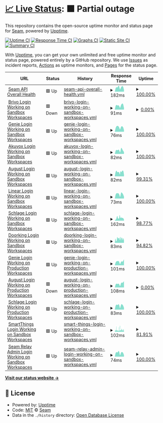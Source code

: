 # [📈 Live Status](https://seamapi.github.io/upptime): <!--live status--> **🟧 Partial outage**

This repository contains the open-source uptime monitor and status page for [Seam](https://seam.co), powered by [Upptime](https://github.com/upptime/upptime).

[![Uptime CI](https://github.com/seamapi/upptime/workflows/Uptime%20CI/badge.svg)](https://github.com/seamapi/upptime/actions?query=workflow%3A%22Uptime+CI%22)
[![Response Time CI](https://github.com/seamapi/upptime/workflows/Response%20Time%20CI/badge.svg)](https://github.com/seamapi/upptime/actions?query=workflow%3A%22Response+Time+CI%22)
[![Graphs CI](https://github.com/seamapi/upptime/workflows/Graphs%20CI/badge.svg)](https://github.com/seamapi/upptime/actions?query=workflow%3A%22Graphs+CI%22)
[![Static Site CI](https://github.com/seamapi/upptime/workflows/Static%20Site%20CI/badge.svg)](https://github.com/seamapi/upptime/actions?query=workflow%3A%22Static+Site+CI%22)
[![Summary CI](https://github.com/seamapi/upptime/workflows/Summary%20CI/badge.svg)](https://github.com/seamapi/upptime/actions?query=workflow%3A%22Summary+CI%22)

With [Upptime](https://upptime.js.org), you can get your own unlimited and free uptime monitor and status page, powered entirely by a GitHub repository. We use [Issues](https://github.com/seamapi/upptime/issues) as incident reports, [Actions](https://github.com/seamapi/upptime/actions) as uptime monitors, and [Pages](https://seamapi.github.io/upptime) for the status page.

<!--start: status pages-->
<!-- This summary is generated by Upptime (https://github.com/upptime/upptime) -->
<!-- Do not edit this manually, your changes will be overwritten -->
<!-- prettier-ignore -->
| URL | Status | History | Response Time | Uptime |
| --- | ------ | ------- | ------------- | ------ |
| <img alt="" src="https://icons.duckduckgo.com/ip3/connect.getseam.com.ico" height="13"> [Seam API Overall Health](https://connect.getseam.com/health) | 🟩 Up | [seam-api-overall-health.yml](https://github.com/seamapi/upptime/commits/HEAD/history/seam-api-overall-health.yml) | <details><summary><img alt="Response time graph" src="./graphs/seam-api-overall-health/response-time-week.png" height="20"> 182ms</summary><br><a href="https://status.seam.co/history/seam-api-overall-health"><img alt="Response time 276" src="https://img.shields.io/endpoint?url=https%3A%2F%2Fraw.githubusercontent.com%2Fseamapi%2Fupptime%2FHEAD%2Fapi%2Fseam-api-overall-health%2Fresponse-time.json"></a><br><a href="https://status.seam.co/history/seam-api-overall-health"><img alt="24-hour response time 75" src="https://img.shields.io/endpoint?url=https%3A%2F%2Fraw.githubusercontent.com%2Fseamapi%2Fupptime%2FHEAD%2Fapi%2Fseam-api-overall-health%2Fresponse-time-day.json"></a><br><a href="https://status.seam.co/history/seam-api-overall-health"><img alt="7-day response time 182" src="https://img.shields.io/endpoint?url=https%3A%2F%2Fraw.githubusercontent.com%2Fseamapi%2Fupptime%2FHEAD%2Fapi%2Fseam-api-overall-health%2Fresponse-time-week.json"></a><br><a href="https://status.seam.co/history/seam-api-overall-health"><img alt="30-day response time 292" src="https://img.shields.io/endpoint?url=https%3A%2F%2Fraw.githubusercontent.com%2Fseamapi%2Fupptime%2FHEAD%2Fapi%2Fseam-api-overall-health%2Fresponse-time-month.json"></a><br><a href="https://status.seam.co/history/seam-api-overall-health"><img alt="1-year response time 276" src="https://img.shields.io/endpoint?url=https%3A%2F%2Fraw.githubusercontent.com%2Fseamapi%2Fupptime%2FHEAD%2Fapi%2Fseam-api-overall-health%2Fresponse-time-year.json"></a></details> | <details><summary><a href="https://status.seam.co/history/seam-api-overall-health">100.00%</a></summary><a href="https://status.seam.co/history/seam-api-overall-health"><img alt="All-time uptime 100.00%" src="https://img.shields.io/endpoint?url=https%3A%2F%2Fraw.githubusercontent.com%2Fseamapi%2Fupptime%2FHEAD%2Fapi%2Fseam-api-overall-health%2Fuptime.json"></a><br><a href="https://status.seam.co/history/seam-api-overall-health"><img alt="24-hour uptime 100.00%" src="https://img.shields.io/endpoint?url=https%3A%2F%2Fraw.githubusercontent.com%2Fseamapi%2Fupptime%2FHEAD%2Fapi%2Fseam-api-overall-health%2Fuptime-day.json"></a><br><a href="https://status.seam.co/history/seam-api-overall-health"><img alt="7-day uptime 100.00%" src="https://img.shields.io/endpoint?url=https%3A%2F%2Fraw.githubusercontent.com%2Fseamapi%2Fupptime%2FHEAD%2Fapi%2Fseam-api-overall-health%2Fuptime-week.json"></a><br><a href="https://status.seam.co/history/seam-api-overall-health"><img alt="30-day uptime 99.99%" src="https://img.shields.io/endpoint?url=https%3A%2F%2Fraw.githubusercontent.com%2Fseamapi%2Fupptime%2FHEAD%2Fapi%2Fseam-api-overall-health%2Fuptime-month.json"></a><br><a href="https://status.seam.co/history/seam-api-overall-health"><img alt="1-year uptime 100.00%" src="https://img.shields.io/endpoint?url=https%3A%2F%2Fraw.githubusercontent.com%2Fseamapi%2Fupptime%2FHEAD%2Fapi%2Fseam-api-overall-health%2Fuptime-year.json"></a></details>
| <img alt="" src="https://icons.duckduckgo.com/ip3/connect.getseam.com.ico" height="13"> [Brivo Login Working on Sandbox Workspaces](https://connect.getseam.com/health/service/brivo.sandbox.login) | 🟥 Down | [brivo-login-working-on-sandbox-workspaces.yml](https://github.com/seamapi/upptime/commits/HEAD/history/brivo-login-working-on-sandbox-workspaces.yml) | <details><summary><img alt="Response time graph" src="./graphs/brivo-login-working-on-sandbox-workspaces/response-time-week.png" height="20"> 91ms</summary><br><a href="https://status.seam.co/history/brivo-login-working-on-sandbox-workspaces"><img alt="Response time 146" src="https://img.shields.io/endpoint?url=https%3A%2F%2Fraw.githubusercontent.com%2Fseamapi%2Fupptime%2FHEAD%2Fapi%2Fbrivo-login-working-on-sandbox-workspaces%2Fresponse-time.json"></a><br><a href="https://status.seam.co/history/brivo-login-working-on-sandbox-workspaces"><img alt="24-hour response time 48" src="https://img.shields.io/endpoint?url=https%3A%2F%2Fraw.githubusercontent.com%2Fseamapi%2Fupptime%2FHEAD%2Fapi%2Fbrivo-login-working-on-sandbox-workspaces%2Fresponse-time-day.json"></a><br><a href="https://status.seam.co/history/brivo-login-working-on-sandbox-workspaces"><img alt="7-day response time 91" src="https://img.shields.io/endpoint?url=https%3A%2F%2Fraw.githubusercontent.com%2Fseamapi%2Fupptime%2FHEAD%2Fapi%2Fbrivo-login-working-on-sandbox-workspaces%2Fresponse-time-week.json"></a><br><a href="https://status.seam.co/history/brivo-login-working-on-sandbox-workspaces"><img alt="30-day response time 132" src="https://img.shields.io/endpoint?url=https%3A%2F%2Fraw.githubusercontent.com%2Fseamapi%2Fupptime%2FHEAD%2Fapi%2Fbrivo-login-working-on-sandbox-workspaces%2Fresponse-time-month.json"></a><br><a href="https://status.seam.co/history/brivo-login-working-on-sandbox-workspaces"><img alt="1-year response time 146" src="https://img.shields.io/endpoint?url=https%3A%2F%2Fraw.githubusercontent.com%2Fseamapi%2Fupptime%2FHEAD%2Fapi%2Fbrivo-login-working-on-sandbox-workspaces%2Fresponse-time-year.json"></a></details> | <details><summary><a href="https://status.seam.co/history/brivo-login-working-on-sandbox-workspaces">0.00%</a></summary><a href="https://status.seam.co/history/brivo-login-working-on-sandbox-workspaces"><img alt="All-time uptime 57.83%" src="https://img.shields.io/endpoint?url=https%3A%2F%2Fraw.githubusercontent.com%2Fseamapi%2Fupptime%2FHEAD%2Fapi%2Fbrivo-login-working-on-sandbox-workspaces%2Fuptime.json"></a><br><a href="https://status.seam.co/history/brivo-login-working-on-sandbox-workspaces"><img alt="24-hour uptime 0.00%" src="https://img.shields.io/endpoint?url=https%3A%2F%2Fraw.githubusercontent.com%2Fseamapi%2Fupptime%2FHEAD%2Fapi%2Fbrivo-login-working-on-sandbox-workspaces%2Fuptime-day.json"></a><br><a href="https://status.seam.co/history/brivo-login-working-on-sandbox-workspaces"><img alt="7-day uptime 0.00%" src="https://img.shields.io/endpoint?url=https%3A%2F%2Fraw.githubusercontent.com%2Fseamapi%2Fupptime%2FHEAD%2Fapi%2Fbrivo-login-working-on-sandbox-workspaces%2Fuptime-week.json"></a><br><a href="https://status.seam.co/history/brivo-login-working-on-sandbox-workspaces"><img alt="30-day uptime 4.67%" src="https://img.shields.io/endpoint?url=https%3A%2F%2Fraw.githubusercontent.com%2Fseamapi%2Fupptime%2FHEAD%2Fapi%2Fbrivo-login-working-on-sandbox-workspaces%2Fuptime-month.json"></a><br><a href="https://status.seam.co/history/brivo-login-working-on-sandbox-workspaces"><img alt="1-year uptime 57.83%" src="https://img.shields.io/endpoint?url=https%3A%2F%2Fraw.githubusercontent.com%2Fseamapi%2Fupptime%2FHEAD%2Fapi%2Fbrivo-login-working-on-sandbox-workspaces%2Fuptime-year.json"></a></details>
| <img alt="" src="https://icons.duckduckgo.com/ip3/connect.getseam.com.ico" height="13"> [Genie Login Working on Sandbox Workspaces](https://connect.getseam.com/health/service/genie.sandbox.login) | 🟩 Up | [genie-login-working-on-sandbox-workspaces.yml](https://github.com/seamapi/upptime/commits/HEAD/history/genie-login-working-on-sandbox-workspaces.yml) | <details><summary><img alt="Response time graph" src="./graphs/genie-login-working-on-sandbox-workspaces/response-time-week.png" height="20"> 76ms</summary><br><a href="https://status.seam.co/history/genie-login-working-on-sandbox-workspaces"><img alt="Response time 163" src="https://img.shields.io/endpoint?url=https%3A%2F%2Fraw.githubusercontent.com%2Fseamapi%2Fupptime%2FHEAD%2Fapi%2Fgenie-login-working-on-sandbox-workspaces%2Fresponse-time.json"></a><br><a href="https://status.seam.co/history/genie-login-working-on-sandbox-workspaces"><img alt="24-hour response time 38" src="https://img.shields.io/endpoint?url=https%3A%2F%2Fraw.githubusercontent.com%2Fseamapi%2Fupptime%2FHEAD%2Fapi%2Fgenie-login-working-on-sandbox-workspaces%2Fresponse-time-day.json"></a><br><a href="https://status.seam.co/history/genie-login-working-on-sandbox-workspaces"><img alt="7-day response time 76" src="https://img.shields.io/endpoint?url=https%3A%2F%2Fraw.githubusercontent.com%2Fseamapi%2Fupptime%2FHEAD%2Fapi%2Fgenie-login-working-on-sandbox-workspaces%2Fresponse-time-week.json"></a><br><a href="https://status.seam.co/history/genie-login-working-on-sandbox-workspaces"><img alt="30-day response time 124" src="https://img.shields.io/endpoint?url=https%3A%2F%2Fraw.githubusercontent.com%2Fseamapi%2Fupptime%2FHEAD%2Fapi%2Fgenie-login-working-on-sandbox-workspaces%2Fresponse-time-month.json"></a><br><a href="https://status.seam.co/history/genie-login-working-on-sandbox-workspaces"><img alt="1-year response time 163" src="https://img.shields.io/endpoint?url=https%3A%2F%2Fraw.githubusercontent.com%2Fseamapi%2Fupptime%2FHEAD%2Fapi%2Fgenie-login-working-on-sandbox-workspaces%2Fresponse-time-year.json"></a></details> | <details><summary><a href="https://status.seam.co/history/genie-login-working-on-sandbox-workspaces">100.00%</a></summary><a href="https://status.seam.co/history/genie-login-working-on-sandbox-workspaces"><img alt="All-time uptime 99.69%" src="https://img.shields.io/endpoint?url=https%3A%2F%2Fraw.githubusercontent.com%2Fseamapi%2Fupptime%2FHEAD%2Fapi%2Fgenie-login-working-on-sandbox-workspaces%2Fuptime.json"></a><br><a href="https://status.seam.co/history/genie-login-working-on-sandbox-workspaces"><img alt="24-hour uptime 100.00%" src="https://img.shields.io/endpoint?url=https%3A%2F%2Fraw.githubusercontent.com%2Fseamapi%2Fupptime%2FHEAD%2Fapi%2Fgenie-login-working-on-sandbox-workspaces%2Fuptime-day.json"></a><br><a href="https://status.seam.co/history/genie-login-working-on-sandbox-workspaces"><img alt="7-day uptime 100.00%" src="https://img.shields.io/endpoint?url=https%3A%2F%2Fraw.githubusercontent.com%2Fseamapi%2Fupptime%2FHEAD%2Fapi%2Fgenie-login-working-on-sandbox-workspaces%2Fuptime-week.json"></a><br><a href="https://status.seam.co/history/genie-login-working-on-sandbox-workspaces"><img alt="30-day uptime 99.87%" src="https://img.shields.io/endpoint?url=https%3A%2F%2Fraw.githubusercontent.com%2Fseamapi%2Fupptime%2FHEAD%2Fapi%2Fgenie-login-working-on-sandbox-workspaces%2Fuptime-month.json"></a><br><a href="https://status.seam.co/history/genie-login-working-on-sandbox-workspaces"><img alt="1-year uptime 99.69%" src="https://img.shields.io/endpoint?url=https%3A%2F%2Fraw.githubusercontent.com%2Fseamapi%2Fupptime%2FHEAD%2Fapi%2Fgenie-login-working-on-sandbox-workspaces%2Fuptime-year.json"></a></details>
| <img alt="" src="https://icons.duckduckgo.com/ip3/connect.getseam.com.ico" height="13"> [Akuvox Login Working on Sandbox Workspaces](https://connect.getseam.com/health/service/akuvox.sandbox.login) | 🟩 Up | [akuvox-login-working-on-sandbox-workspaces.yml](https://github.com/seamapi/upptime/commits/HEAD/history/akuvox-login-working-on-sandbox-workspaces.yml) | <details><summary><img alt="Response time graph" src="./graphs/akuvox-login-working-on-sandbox-workspaces/response-time-week.png" height="20"> 82ms</summary><br><a href="https://status.seam.co/history/akuvox-login-working-on-sandbox-workspaces"><img alt="Response time 130" src="https://img.shields.io/endpoint?url=https%3A%2F%2Fraw.githubusercontent.com%2Fseamapi%2Fupptime%2FHEAD%2Fapi%2Fakuvox-login-working-on-sandbox-workspaces%2Fresponse-time.json"></a><br><a href="https://status.seam.co/history/akuvox-login-working-on-sandbox-workspaces"><img alt="24-hour response time 35" src="https://img.shields.io/endpoint?url=https%3A%2F%2Fraw.githubusercontent.com%2Fseamapi%2Fupptime%2FHEAD%2Fapi%2Fakuvox-login-working-on-sandbox-workspaces%2Fresponse-time-day.json"></a><br><a href="https://status.seam.co/history/akuvox-login-working-on-sandbox-workspaces"><img alt="7-day response time 82" src="https://img.shields.io/endpoint?url=https%3A%2F%2Fraw.githubusercontent.com%2Fseamapi%2Fupptime%2FHEAD%2Fapi%2Fakuvox-login-working-on-sandbox-workspaces%2Fresponse-time-week.json"></a><br><a href="https://status.seam.co/history/akuvox-login-working-on-sandbox-workspaces"><img alt="30-day response time 113" src="https://img.shields.io/endpoint?url=https%3A%2F%2Fraw.githubusercontent.com%2Fseamapi%2Fupptime%2FHEAD%2Fapi%2Fakuvox-login-working-on-sandbox-workspaces%2Fresponse-time-month.json"></a><br><a href="https://status.seam.co/history/akuvox-login-working-on-sandbox-workspaces"><img alt="1-year response time 130" src="https://img.shields.io/endpoint?url=https%3A%2F%2Fraw.githubusercontent.com%2Fseamapi%2Fupptime%2FHEAD%2Fapi%2Fakuvox-login-working-on-sandbox-workspaces%2Fresponse-time-year.json"></a></details> | <details><summary><a href="https://status.seam.co/history/akuvox-login-working-on-sandbox-workspaces">100.00%</a></summary><a href="https://status.seam.co/history/akuvox-login-working-on-sandbox-workspaces"><img alt="All-time uptime 99.78%" src="https://img.shields.io/endpoint?url=https%3A%2F%2Fraw.githubusercontent.com%2Fseamapi%2Fupptime%2FHEAD%2Fapi%2Fakuvox-login-working-on-sandbox-workspaces%2Fuptime.json"></a><br><a href="https://status.seam.co/history/akuvox-login-working-on-sandbox-workspaces"><img alt="24-hour uptime 100.00%" src="https://img.shields.io/endpoint?url=https%3A%2F%2Fraw.githubusercontent.com%2Fseamapi%2Fupptime%2FHEAD%2Fapi%2Fakuvox-login-working-on-sandbox-workspaces%2Fuptime-day.json"></a><br><a href="https://status.seam.co/history/akuvox-login-working-on-sandbox-workspaces"><img alt="7-day uptime 100.00%" src="https://img.shields.io/endpoint?url=https%3A%2F%2Fraw.githubusercontent.com%2Fseamapi%2Fupptime%2FHEAD%2Fapi%2Fakuvox-login-working-on-sandbox-workspaces%2Fuptime-week.json"></a><br><a href="https://status.seam.co/history/akuvox-login-working-on-sandbox-workspaces"><img alt="30-day uptime 99.87%" src="https://img.shields.io/endpoint?url=https%3A%2F%2Fraw.githubusercontent.com%2Fseamapi%2Fupptime%2FHEAD%2Fapi%2Fakuvox-login-working-on-sandbox-workspaces%2Fuptime-month.json"></a><br><a href="https://status.seam.co/history/akuvox-login-working-on-sandbox-workspaces"><img alt="1-year uptime 99.78%" src="https://img.shields.io/endpoint?url=https%3A%2F%2Fraw.githubusercontent.com%2Fseamapi%2Fupptime%2FHEAD%2Fapi%2Fakuvox-login-working-on-sandbox-workspaces%2Fuptime-year.json"></a></details>
| <img alt="" src="https://icons.duckduckgo.com/ip3/connect.getseam.com.ico" height="13"> [August Login Working on Sandbox Workspaces](https://connect.getseam.com/health/service/august.sandbox.login) | 🟩 Up | [august-login-working-on-sandbox-workspaces.yml](https://github.com/seamapi/upptime/commits/HEAD/history/august-login-working-on-sandbox-workspaces.yml) | <details><summary><img alt="Response time graph" src="./graphs/august-login-working-on-sandbox-workspaces/response-time-week.png" height="20"> 82ms</summary><br><a href="https://status.seam.co/history/august-login-working-on-sandbox-workspaces"><img alt="Response time 132" src="https://img.shields.io/endpoint?url=https%3A%2F%2Fraw.githubusercontent.com%2Fseamapi%2Fupptime%2FHEAD%2Fapi%2Faugust-login-working-on-sandbox-workspaces%2Fresponse-time.json"></a><br><a href="https://status.seam.co/history/august-login-working-on-sandbox-workspaces"><img alt="24-hour response time 55" src="https://img.shields.io/endpoint?url=https%3A%2F%2Fraw.githubusercontent.com%2Fseamapi%2Fupptime%2FHEAD%2Fapi%2Faugust-login-working-on-sandbox-workspaces%2Fresponse-time-day.json"></a><br><a href="https://status.seam.co/history/august-login-working-on-sandbox-workspaces"><img alt="7-day response time 82" src="https://img.shields.io/endpoint?url=https%3A%2F%2Fraw.githubusercontent.com%2Fseamapi%2Fupptime%2FHEAD%2Fapi%2Faugust-login-working-on-sandbox-workspaces%2Fresponse-time-week.json"></a><br><a href="https://status.seam.co/history/august-login-working-on-sandbox-workspaces"><img alt="30-day response time 101" src="https://img.shields.io/endpoint?url=https%3A%2F%2Fraw.githubusercontent.com%2Fseamapi%2Fupptime%2FHEAD%2Fapi%2Faugust-login-working-on-sandbox-workspaces%2Fresponse-time-month.json"></a><br><a href="https://status.seam.co/history/august-login-working-on-sandbox-workspaces"><img alt="1-year response time 132" src="https://img.shields.io/endpoint?url=https%3A%2F%2Fraw.githubusercontent.com%2Fseamapi%2Fupptime%2FHEAD%2Fapi%2Faugust-login-working-on-sandbox-workspaces%2Fresponse-time-year.json"></a></details> | <details><summary><a href="https://status.seam.co/history/august-login-working-on-sandbox-workspaces">99.31%</a></summary><a href="https://status.seam.co/history/august-login-working-on-sandbox-workspaces"><img alt="All-time uptime 94.99%" src="https://img.shields.io/endpoint?url=https%3A%2F%2Fraw.githubusercontent.com%2Fseamapi%2Fupptime%2FHEAD%2Fapi%2Faugust-login-working-on-sandbox-workspaces%2Fuptime.json"></a><br><a href="https://status.seam.co/history/august-login-working-on-sandbox-workspaces"><img alt="24-hour uptime 96.14%" src="https://img.shields.io/endpoint?url=https%3A%2F%2Fraw.githubusercontent.com%2Fseamapi%2Fupptime%2FHEAD%2Fapi%2Faugust-login-working-on-sandbox-workspaces%2Fuptime-day.json"></a><br><a href="https://status.seam.co/history/august-login-working-on-sandbox-workspaces"><img alt="7-day uptime 99.31%" src="https://img.shields.io/endpoint?url=https%3A%2F%2Fraw.githubusercontent.com%2Fseamapi%2Fupptime%2FHEAD%2Fapi%2Faugust-login-working-on-sandbox-workspaces%2Fuptime-week.json"></a><br><a href="https://status.seam.co/history/august-login-working-on-sandbox-workspaces"><img alt="30-day uptime 81.96%" src="https://img.shields.io/endpoint?url=https%3A%2F%2Fraw.githubusercontent.com%2Fseamapi%2Fupptime%2FHEAD%2Fapi%2Faugust-login-working-on-sandbox-workspaces%2Fuptime-month.json"></a><br><a href="https://status.seam.co/history/august-login-working-on-sandbox-workspaces"><img alt="1-year uptime 94.99%" src="https://img.shields.io/endpoint?url=https%3A%2F%2Fraw.githubusercontent.com%2Fseamapi%2Fupptime%2FHEAD%2Fapi%2Faugust-login-working-on-sandbox-workspaces%2Fuptime-year.json"></a></details>
| <img alt="" src="https://icons.duckduckgo.com/ip3/connect.getseam.com.ico" height="13"> [Linear Login Working on Sandbox Workspaces](https://connect.getseam.com/health/service/linear.sandbox.login) | 🟩 Up | [linear-login-working-on-sandbox-workspaces.yml](https://github.com/seamapi/upptime/commits/HEAD/history/linear-login-working-on-sandbox-workspaces.yml) | <details><summary><img alt="Response time graph" src="./graphs/linear-login-working-on-sandbox-workspaces/response-time-week.png" height="20"> 73ms</summary><br><a href="https://status.seam.co/history/linear-login-working-on-sandbox-workspaces"><img alt="Response time 153" src="https://img.shields.io/endpoint?url=https%3A%2F%2Fraw.githubusercontent.com%2Fseamapi%2Fupptime%2FHEAD%2Fapi%2Flinear-login-working-on-sandbox-workspaces%2Fresponse-time.json"></a><br><a href="https://status.seam.co/history/linear-login-working-on-sandbox-workspaces"><img alt="24-hour response time 32" src="https://img.shields.io/endpoint?url=https%3A%2F%2Fraw.githubusercontent.com%2Fseamapi%2Fupptime%2FHEAD%2Fapi%2Flinear-login-working-on-sandbox-workspaces%2Fresponse-time-day.json"></a><br><a href="https://status.seam.co/history/linear-login-working-on-sandbox-workspaces"><img alt="7-day response time 73" src="https://img.shields.io/endpoint?url=https%3A%2F%2Fraw.githubusercontent.com%2Fseamapi%2Fupptime%2FHEAD%2Fapi%2Flinear-login-working-on-sandbox-workspaces%2Fresponse-time-week.json"></a><br><a href="https://status.seam.co/history/linear-login-working-on-sandbox-workspaces"><img alt="30-day response time 210" src="https://img.shields.io/endpoint?url=https%3A%2F%2Fraw.githubusercontent.com%2Fseamapi%2Fupptime%2FHEAD%2Fapi%2Flinear-login-working-on-sandbox-workspaces%2Fresponse-time-month.json"></a><br><a href="https://status.seam.co/history/linear-login-working-on-sandbox-workspaces"><img alt="1-year response time 153" src="https://img.shields.io/endpoint?url=https%3A%2F%2Fraw.githubusercontent.com%2Fseamapi%2Fupptime%2FHEAD%2Fapi%2Flinear-login-working-on-sandbox-workspaces%2Fresponse-time-year.json"></a></details> | <details><summary><a href="https://status.seam.co/history/linear-login-working-on-sandbox-workspaces">100.00%</a></summary><a href="https://status.seam.co/history/linear-login-working-on-sandbox-workspaces"><img alt="All-time uptime 99.42%" src="https://img.shields.io/endpoint?url=https%3A%2F%2Fraw.githubusercontent.com%2Fseamapi%2Fupptime%2FHEAD%2Fapi%2Flinear-login-working-on-sandbox-workspaces%2Fuptime.json"></a><br><a href="https://status.seam.co/history/linear-login-working-on-sandbox-workspaces"><img alt="24-hour uptime 100.00%" src="https://img.shields.io/endpoint?url=https%3A%2F%2Fraw.githubusercontent.com%2Fseamapi%2Fupptime%2FHEAD%2Fapi%2Flinear-login-working-on-sandbox-workspaces%2Fuptime-day.json"></a><br><a href="https://status.seam.co/history/linear-login-working-on-sandbox-workspaces"><img alt="7-day uptime 100.00%" src="https://img.shields.io/endpoint?url=https%3A%2F%2Fraw.githubusercontent.com%2Fseamapi%2Fupptime%2FHEAD%2Fapi%2Flinear-login-working-on-sandbox-workspaces%2Fuptime-week.json"></a><br><a href="https://status.seam.co/history/linear-login-working-on-sandbox-workspaces"><img alt="30-day uptime 99.72%" src="https://img.shields.io/endpoint?url=https%3A%2F%2Fraw.githubusercontent.com%2Fseamapi%2Fupptime%2FHEAD%2Fapi%2Flinear-login-working-on-sandbox-workspaces%2Fuptime-month.json"></a><br><a href="https://status.seam.co/history/linear-login-working-on-sandbox-workspaces"><img alt="1-year uptime 99.42%" src="https://img.shields.io/endpoint?url=https%3A%2F%2Fraw.githubusercontent.com%2Fseamapi%2Fupptime%2FHEAD%2Fapi%2Flinear-login-working-on-sandbox-workspaces%2Fuptime-year.json"></a></details>
| <img alt="" src="https://icons.duckduckgo.com/ip3/connect.getseam.com.ico" height="13"> [Schlage Login Working on Sandbox Workspaces](https://connect.getseam.com/health/service/schlage.sandbox.login) | 🟩 Up | [schlage-login-working-on-sandbox-workspaces.yml](https://github.com/seamapi/upptime/commits/HEAD/history/schlage-login-working-on-sandbox-workspaces.yml) | <details><summary><img alt="Response time graph" src="./graphs/schlage-login-working-on-sandbox-workspaces/response-time-week.png" height="20"> 162ms</summary><br><a href="https://status.seam.co/history/schlage-login-working-on-sandbox-workspaces"><img alt="Response time 141" src="https://img.shields.io/endpoint?url=https%3A%2F%2Fraw.githubusercontent.com%2Fseamapi%2Fupptime%2FHEAD%2Fapi%2Fschlage-login-working-on-sandbox-workspaces%2Fresponse-time.json"></a><br><a href="https://status.seam.co/history/schlage-login-working-on-sandbox-workspaces"><img alt="24-hour response time 696" src="https://img.shields.io/endpoint?url=https%3A%2F%2Fraw.githubusercontent.com%2Fseamapi%2Fupptime%2FHEAD%2Fapi%2Fschlage-login-working-on-sandbox-workspaces%2Fresponse-time-day.json"></a><br><a href="https://status.seam.co/history/schlage-login-working-on-sandbox-workspaces"><img alt="7-day response time 162" src="https://img.shields.io/endpoint?url=https%3A%2F%2Fraw.githubusercontent.com%2Fseamapi%2Fupptime%2FHEAD%2Fapi%2Fschlage-login-working-on-sandbox-workspaces%2Fresponse-time-week.json"></a><br><a href="https://status.seam.co/history/schlage-login-working-on-sandbox-workspaces"><img alt="30-day response time 187" src="https://img.shields.io/endpoint?url=https%3A%2F%2Fraw.githubusercontent.com%2Fseamapi%2Fupptime%2FHEAD%2Fapi%2Fschlage-login-working-on-sandbox-workspaces%2Fresponse-time-month.json"></a><br><a href="https://status.seam.co/history/schlage-login-working-on-sandbox-workspaces"><img alt="1-year response time 141" src="https://img.shields.io/endpoint?url=https%3A%2F%2Fraw.githubusercontent.com%2Fseamapi%2Fupptime%2FHEAD%2Fapi%2Fschlage-login-working-on-sandbox-workspaces%2Fresponse-time-year.json"></a></details> | <details><summary><a href="https://status.seam.co/history/schlage-login-working-on-sandbox-workspaces">98.77%</a></summary><a href="https://status.seam.co/history/schlage-login-working-on-sandbox-workspaces"><img alt="All-time uptime 96.47%" src="https://img.shields.io/endpoint?url=https%3A%2F%2Fraw.githubusercontent.com%2Fseamapi%2Fupptime%2FHEAD%2Fapi%2Fschlage-login-working-on-sandbox-workspaces%2Fuptime.json"></a><br><a href="https://status.seam.co/history/schlage-login-working-on-sandbox-workspaces"><img alt="24-hour uptime 100.00%" src="https://img.shields.io/endpoint?url=https%3A%2F%2Fraw.githubusercontent.com%2Fseamapi%2Fupptime%2FHEAD%2Fapi%2Fschlage-login-working-on-sandbox-workspaces%2Fuptime-day.json"></a><br><a href="https://status.seam.co/history/schlage-login-working-on-sandbox-workspaces"><img alt="7-day uptime 98.77%" src="https://img.shields.io/endpoint?url=https%3A%2F%2Fraw.githubusercontent.com%2Fseamapi%2Fupptime%2FHEAD%2Fapi%2Fschlage-login-working-on-sandbox-workspaces%2Fuptime-week.json"></a><br><a href="https://status.seam.co/history/schlage-login-working-on-sandbox-workspaces"><img alt="30-day uptime 98.90%" src="https://img.shields.io/endpoint?url=https%3A%2F%2Fraw.githubusercontent.com%2Fseamapi%2Fupptime%2FHEAD%2Fapi%2Fschlage-login-working-on-sandbox-workspaces%2Fuptime-month.json"></a><br><a href="https://status.seam.co/history/schlage-login-working-on-sandbox-workspaces"><img alt="1-year uptime 96.47%" src="https://img.shields.io/endpoint?url=https%3A%2F%2Fraw.githubusercontent.com%2Fseamapi%2Fupptime%2FHEAD%2Fapi%2Fschlage-login-working-on-sandbox-workspaces%2Fuptime-year.json"></a></details>
| <img alt="" src="https://icons.duckduckgo.com/ip3/connect.getseam.com.ico" height="13"> [Doorking Login Working on Sandbox Workspaces](https://connect.getseam.com/health/service/doorking.sandbox.login) | 🟩 Up | [doorking-login-working-on-sandbox-workspaces.yml](https://github.com/seamapi/upptime/commits/HEAD/history/doorking-login-working-on-sandbox-workspaces.yml) | <details><summary><img alt="Response time graph" src="./graphs/doorking-login-working-on-sandbox-workspaces/response-time-week.png" height="20"> 83ms</summary><br><a href="https://status.seam.co/history/doorking-login-working-on-sandbox-workspaces"><img alt="Response time 161" src="https://img.shields.io/endpoint?url=https%3A%2F%2Fraw.githubusercontent.com%2Fseamapi%2Fupptime%2FHEAD%2Fapi%2Fdoorking-login-working-on-sandbox-workspaces%2Fresponse-time.json"></a><br><a href="https://status.seam.co/history/doorking-login-working-on-sandbox-workspaces"><img alt="24-hour response time 48" src="https://img.shields.io/endpoint?url=https%3A%2F%2Fraw.githubusercontent.com%2Fseamapi%2Fupptime%2FHEAD%2Fapi%2Fdoorking-login-working-on-sandbox-workspaces%2Fresponse-time-day.json"></a><br><a href="https://status.seam.co/history/doorking-login-working-on-sandbox-workspaces"><img alt="7-day response time 83" src="https://img.shields.io/endpoint?url=https%3A%2F%2Fraw.githubusercontent.com%2Fseamapi%2Fupptime%2FHEAD%2Fapi%2Fdoorking-login-working-on-sandbox-workspaces%2Fresponse-time-week.json"></a><br><a href="https://status.seam.co/history/doorking-login-working-on-sandbox-workspaces"><img alt="30-day response time 179" src="https://img.shields.io/endpoint?url=https%3A%2F%2Fraw.githubusercontent.com%2Fseamapi%2Fupptime%2FHEAD%2Fapi%2Fdoorking-login-working-on-sandbox-workspaces%2Fresponse-time-month.json"></a><br><a href="https://status.seam.co/history/doorking-login-working-on-sandbox-workspaces"><img alt="1-year response time 161" src="https://img.shields.io/endpoint?url=https%3A%2F%2Fraw.githubusercontent.com%2Fseamapi%2Fupptime%2FHEAD%2Fapi%2Fdoorking-login-working-on-sandbox-workspaces%2Fresponse-time-year.json"></a></details> | <details><summary><a href="https://status.seam.co/history/doorking-login-working-on-sandbox-workspaces">94.82%</a></summary><a href="https://status.seam.co/history/doorking-login-working-on-sandbox-workspaces"><img alt="All-time uptime 99.30%" src="https://img.shields.io/endpoint?url=https%3A%2F%2Fraw.githubusercontent.com%2Fseamapi%2Fupptime%2FHEAD%2Fapi%2Fdoorking-login-working-on-sandbox-workspaces%2Fuptime.json"></a><br><a href="https://status.seam.co/history/doorking-login-working-on-sandbox-workspaces"><img alt="24-hour uptime 100.00%" src="https://img.shields.io/endpoint?url=https%3A%2F%2Fraw.githubusercontent.com%2Fseamapi%2Fupptime%2FHEAD%2Fapi%2Fdoorking-login-working-on-sandbox-workspaces%2Fuptime-day.json"></a><br><a href="https://status.seam.co/history/doorking-login-working-on-sandbox-workspaces"><img alt="7-day uptime 94.82%" src="https://img.shields.io/endpoint?url=https%3A%2F%2Fraw.githubusercontent.com%2Fseamapi%2Fupptime%2FHEAD%2Fapi%2Fdoorking-login-working-on-sandbox-workspaces%2Fuptime-week.json"></a><br><a href="https://status.seam.co/history/doorking-login-working-on-sandbox-workspaces"><img alt="30-day uptime 98.38%" src="https://img.shields.io/endpoint?url=https%3A%2F%2Fraw.githubusercontent.com%2Fseamapi%2Fupptime%2FHEAD%2Fapi%2Fdoorking-login-working-on-sandbox-workspaces%2Fuptime-month.json"></a><br><a href="https://status.seam.co/history/doorking-login-working-on-sandbox-workspaces"><img alt="1-year uptime 99.30%" src="https://img.shields.io/endpoint?url=https%3A%2F%2Fraw.githubusercontent.com%2Fseamapi%2Fupptime%2FHEAD%2Fapi%2Fdoorking-login-working-on-sandbox-workspaces%2Fuptime-year.json"></a></details>
| <img alt="" src="https://icons.duckduckgo.com/ip3/connect.getseam.com.ico" height="13"> [Genie Login Working on Production Workspaces](https://connect.getseam.com/health/service/genie.production.login) | 🟩 Up | [genie-login-working-on-production-workspaces.yml](https://github.com/seamapi/upptime/commits/HEAD/history/genie-login-working-on-production-workspaces.yml) | <details><summary><img alt="Response time graph" src="./graphs/genie-login-working-on-production-workspaces/response-time-week.png" height="20"> 101ms</summary><br><a href="https://status.seam.co/history/genie-login-working-on-production-workspaces"><img alt="Response time 118" src="https://img.shields.io/endpoint?url=https%3A%2F%2Fraw.githubusercontent.com%2Fseamapi%2Fupptime%2FHEAD%2Fapi%2Fgenie-login-working-on-production-workspaces%2Fresponse-time.json"></a><br><a href="https://status.seam.co/history/genie-login-working-on-production-workspaces"><img alt="24-hour response time 120" src="https://img.shields.io/endpoint?url=https%3A%2F%2Fraw.githubusercontent.com%2Fseamapi%2Fupptime%2FHEAD%2Fapi%2Fgenie-login-working-on-production-workspaces%2Fresponse-time-day.json"></a><br><a href="https://status.seam.co/history/genie-login-working-on-production-workspaces"><img alt="7-day response time 101" src="https://img.shields.io/endpoint?url=https%3A%2F%2Fraw.githubusercontent.com%2Fseamapi%2Fupptime%2FHEAD%2Fapi%2Fgenie-login-working-on-production-workspaces%2Fresponse-time-week.json"></a><br><a href="https://status.seam.co/history/genie-login-working-on-production-workspaces"><img alt="30-day response time 93" src="https://img.shields.io/endpoint?url=https%3A%2F%2Fraw.githubusercontent.com%2Fseamapi%2Fupptime%2FHEAD%2Fapi%2Fgenie-login-working-on-production-workspaces%2Fresponse-time-month.json"></a><br><a href="https://status.seam.co/history/genie-login-working-on-production-workspaces"><img alt="1-year response time 118" src="https://img.shields.io/endpoint?url=https%3A%2F%2Fraw.githubusercontent.com%2Fseamapi%2Fupptime%2FHEAD%2Fapi%2Fgenie-login-working-on-production-workspaces%2Fresponse-time-year.json"></a></details> | <details><summary><a href="https://status.seam.co/history/genie-login-working-on-production-workspaces">100.00%</a></summary><a href="https://status.seam.co/history/genie-login-working-on-production-workspaces"><img alt="All-time uptime 99.82%" src="https://img.shields.io/endpoint?url=https%3A%2F%2Fraw.githubusercontent.com%2Fseamapi%2Fupptime%2FHEAD%2Fapi%2Fgenie-login-working-on-production-workspaces%2Fuptime.json"></a><br><a href="https://status.seam.co/history/genie-login-working-on-production-workspaces"><img alt="24-hour uptime 100.00%" src="https://img.shields.io/endpoint?url=https%3A%2F%2Fraw.githubusercontent.com%2Fseamapi%2Fupptime%2FHEAD%2Fapi%2Fgenie-login-working-on-production-workspaces%2Fuptime-day.json"></a><br><a href="https://status.seam.co/history/genie-login-working-on-production-workspaces"><img alt="7-day uptime 100.00%" src="https://img.shields.io/endpoint?url=https%3A%2F%2Fraw.githubusercontent.com%2Fseamapi%2Fupptime%2FHEAD%2Fapi%2Fgenie-login-working-on-production-workspaces%2Fuptime-week.json"></a><br><a href="https://status.seam.co/history/genie-login-working-on-production-workspaces"><img alt="30-day uptime 99.87%" src="https://img.shields.io/endpoint?url=https%3A%2F%2Fraw.githubusercontent.com%2Fseamapi%2Fupptime%2FHEAD%2Fapi%2Fgenie-login-working-on-production-workspaces%2Fuptime-month.json"></a><br><a href="https://status.seam.co/history/genie-login-working-on-production-workspaces"><img alt="1-year uptime 99.82%" src="https://img.shields.io/endpoint?url=https%3A%2F%2Fraw.githubusercontent.com%2Fseamapi%2Fupptime%2FHEAD%2Fapi%2Fgenie-login-working-on-production-workspaces%2Fuptime-year.json"></a></details>
| <img alt="" src="https://icons.duckduckgo.com/ip3/connect.getseam.com.ico" height="13"> [August Login Working on Production Workspaces](https://connect.getseam.com/health/service/august.production.login) | 🟥 Down | [august-login-working-on-production-workspaces.yml](https://github.com/seamapi/upptime/commits/HEAD/history/august-login-working-on-production-workspaces.yml) | <details><summary><img alt="Response time graph" src="./graphs/august-login-working-on-production-workspaces/response-time-week.png" height="20"> 108ms</summary><br><a href="https://status.seam.co/history/august-login-working-on-production-workspaces"><img alt="Response time 124" src="https://img.shields.io/endpoint?url=https%3A%2F%2Fraw.githubusercontent.com%2Fseamapi%2Fupptime%2FHEAD%2Fapi%2Faugust-login-working-on-production-workspaces%2Fresponse-time.json"></a><br><a href="https://status.seam.co/history/august-login-working-on-production-workspaces"><img alt="24-hour response time 49" src="https://img.shields.io/endpoint?url=https%3A%2F%2Fraw.githubusercontent.com%2Fseamapi%2Fupptime%2FHEAD%2Fapi%2Faugust-login-working-on-production-workspaces%2Fresponse-time-day.json"></a><br><a href="https://status.seam.co/history/august-login-working-on-production-workspaces"><img alt="7-day response time 108" src="https://img.shields.io/endpoint?url=https%3A%2F%2Fraw.githubusercontent.com%2Fseamapi%2Fupptime%2FHEAD%2Fapi%2Faugust-login-working-on-production-workspaces%2Fresponse-time-week.json"></a><br><a href="https://status.seam.co/history/august-login-working-on-production-workspaces"><img alt="30-day response time 150" src="https://img.shields.io/endpoint?url=https%3A%2F%2Fraw.githubusercontent.com%2Fseamapi%2Fupptime%2FHEAD%2Fapi%2Faugust-login-working-on-production-workspaces%2Fresponse-time-month.json"></a><br><a href="https://status.seam.co/history/august-login-working-on-production-workspaces"><img alt="1-year response time 124" src="https://img.shields.io/endpoint?url=https%3A%2F%2Fraw.githubusercontent.com%2Fseamapi%2Fupptime%2FHEAD%2Fapi%2Faugust-login-working-on-production-workspaces%2Fresponse-time-year.json"></a></details> | <details><summary><a href="https://status.seam.co/history/august-login-working-on-production-workspaces">0.00%</a></summary><a href="https://status.seam.co/history/august-login-working-on-production-workspaces"><img alt="All-time uptime 85.73%" src="https://img.shields.io/endpoint?url=https%3A%2F%2Fraw.githubusercontent.com%2Fseamapi%2Fupptime%2FHEAD%2Fapi%2Faugust-login-working-on-production-workspaces%2Fuptime.json"></a><br><a href="https://status.seam.co/history/august-login-working-on-production-workspaces"><img alt="24-hour uptime 0.00%" src="https://img.shields.io/endpoint?url=https%3A%2F%2Fraw.githubusercontent.com%2Fseamapi%2Fupptime%2FHEAD%2Fapi%2Faugust-login-working-on-production-workspaces%2Fuptime-day.json"></a><br><a href="https://status.seam.co/history/august-login-working-on-production-workspaces"><img alt="7-day uptime 0.00%" src="https://img.shields.io/endpoint?url=https%3A%2F%2Fraw.githubusercontent.com%2Fseamapi%2Fupptime%2FHEAD%2Fapi%2Faugust-login-working-on-production-workspaces%2Fuptime-week.json"></a><br><a href="https://status.seam.co/history/august-login-working-on-production-workspaces"><img alt="30-day uptime 6.78%" src="https://img.shields.io/endpoint?url=https%3A%2F%2Fraw.githubusercontent.com%2Fseamapi%2Fupptime%2FHEAD%2Fapi%2Faugust-login-working-on-production-workspaces%2Fuptime-month.json"></a><br><a href="https://status.seam.co/history/august-login-working-on-production-workspaces"><img alt="1-year uptime 85.73%" src="https://img.shields.io/endpoint?url=https%3A%2F%2Fraw.githubusercontent.com%2Fseamapi%2Fupptime%2FHEAD%2Fapi%2Faugust-login-working-on-production-workspaces%2Fuptime-year.json"></a></details>
| <img alt="" src="https://icons.duckduckgo.com/ip3/connect.getseam.com.ico" height="13"> [Schlage Login Working on Production Workspaces](https://connect.getseam.com/health/service/schlage.production.login) | 🟩 Up | [schlage-login-working-on-production-workspaces.yml](https://github.com/seamapi/upptime/commits/HEAD/history/schlage-login-working-on-production-workspaces.yml) | <details><summary><img alt="Response time graph" src="./graphs/schlage-login-working-on-production-workspaces/response-time-week.png" height="20"> 83ms</summary><br><a href="https://status.seam.co/history/schlage-login-working-on-production-workspaces"><img alt="Response time 127" src="https://img.shields.io/endpoint?url=https%3A%2F%2Fraw.githubusercontent.com%2Fseamapi%2Fupptime%2FHEAD%2Fapi%2Fschlage-login-working-on-production-workspaces%2Fresponse-time.json"></a><br><a href="https://status.seam.co/history/schlage-login-working-on-production-workspaces"><img alt="24-hour response time 131" src="https://img.shields.io/endpoint?url=https%3A%2F%2Fraw.githubusercontent.com%2Fseamapi%2Fupptime%2FHEAD%2Fapi%2Fschlage-login-working-on-production-workspaces%2Fresponse-time-day.json"></a><br><a href="https://status.seam.co/history/schlage-login-working-on-production-workspaces"><img alt="7-day response time 83" src="https://img.shields.io/endpoint?url=https%3A%2F%2Fraw.githubusercontent.com%2Fseamapi%2Fupptime%2FHEAD%2Fapi%2Fschlage-login-working-on-production-workspaces%2Fresponse-time-week.json"></a><br><a href="https://status.seam.co/history/schlage-login-working-on-production-workspaces"><img alt="30-day response time 98" src="https://img.shields.io/endpoint?url=https%3A%2F%2Fraw.githubusercontent.com%2Fseamapi%2Fupptime%2FHEAD%2Fapi%2Fschlage-login-working-on-production-workspaces%2Fresponse-time-month.json"></a><br><a href="https://status.seam.co/history/schlage-login-working-on-production-workspaces"><img alt="1-year response time 127" src="https://img.shields.io/endpoint?url=https%3A%2F%2Fraw.githubusercontent.com%2Fseamapi%2Fupptime%2FHEAD%2Fapi%2Fschlage-login-working-on-production-workspaces%2Fresponse-time-year.json"></a></details> | <details><summary><a href="https://status.seam.co/history/schlage-login-working-on-production-workspaces">100.00%</a></summary><a href="https://status.seam.co/history/schlage-login-working-on-production-workspaces"><img alt="All-time uptime 91.71%" src="https://img.shields.io/endpoint?url=https%3A%2F%2Fraw.githubusercontent.com%2Fseamapi%2Fupptime%2FHEAD%2Fapi%2Fschlage-login-working-on-production-workspaces%2Fuptime.json"></a><br><a href="https://status.seam.co/history/schlage-login-working-on-production-workspaces"><img alt="24-hour uptime 100.00%" src="https://img.shields.io/endpoint?url=https%3A%2F%2Fraw.githubusercontent.com%2Fseamapi%2Fupptime%2FHEAD%2Fapi%2Fschlage-login-working-on-production-workspaces%2Fuptime-day.json"></a><br><a href="https://status.seam.co/history/schlage-login-working-on-production-workspaces"><img alt="7-day uptime 100.00%" src="https://img.shields.io/endpoint?url=https%3A%2F%2Fraw.githubusercontent.com%2Fseamapi%2Fupptime%2FHEAD%2Fapi%2Fschlage-login-working-on-production-workspaces%2Fuptime-week.json"></a><br><a href="https://status.seam.co/history/schlage-login-working-on-production-workspaces"><img alt="30-day uptime 99.87%" src="https://img.shields.io/endpoint?url=https%3A%2F%2Fraw.githubusercontent.com%2Fseamapi%2Fupptime%2FHEAD%2Fapi%2Fschlage-login-working-on-production-workspaces%2Fuptime-month.json"></a><br><a href="https://status.seam.co/history/schlage-login-working-on-production-workspaces"><img alt="1-year uptime 91.71%" src="https://img.shields.io/endpoint?url=https%3A%2F%2Fraw.githubusercontent.com%2Fseamapi%2Fupptime%2FHEAD%2Fapi%2Fschlage-login-working-on-production-workspaces%2Fuptime-year.json"></a></details>
| <img alt="" src="https://icons.duckduckgo.com/ip3/connect.getseam.com.ico" height="13"> [SmartThings Login Working on Sandbox Workspaces](https://connect.getseam.com/health/service/smartthings.sandbox.login) | 🟩 Up | [smart-things-login-working-on-sandbox-workspaces.yml](https://github.com/seamapi/upptime/commits/HEAD/history/smart-things-login-working-on-sandbox-workspaces.yml) | <details><summary><img alt="Response time graph" src="./graphs/smart-things-login-working-on-sandbox-workspaces/response-time-week.png" height="20"> 102ms</summary><br><a href="https://status.seam.co/history/smart-things-login-working-on-sandbox-workspaces"><img alt="Response time 135" src="https://img.shields.io/endpoint?url=https%3A%2F%2Fraw.githubusercontent.com%2Fseamapi%2Fupptime%2FHEAD%2Fapi%2Fsmart-things-login-working-on-sandbox-workspaces%2Fresponse-time.json"></a><br><a href="https://status.seam.co/history/smart-things-login-working-on-sandbox-workspaces"><img alt="24-hour response time 111" src="https://img.shields.io/endpoint?url=https%3A%2F%2Fraw.githubusercontent.com%2Fseamapi%2Fupptime%2FHEAD%2Fapi%2Fsmart-things-login-working-on-sandbox-workspaces%2Fresponse-time-day.json"></a><br><a href="https://status.seam.co/history/smart-things-login-working-on-sandbox-workspaces"><img alt="7-day response time 102" src="https://img.shields.io/endpoint?url=https%3A%2F%2Fraw.githubusercontent.com%2Fseamapi%2Fupptime%2FHEAD%2Fapi%2Fsmart-things-login-working-on-sandbox-workspaces%2Fresponse-time-week.json"></a><br><a href="https://status.seam.co/history/smart-things-login-working-on-sandbox-workspaces"><img alt="30-day response time 108" src="https://img.shields.io/endpoint?url=https%3A%2F%2Fraw.githubusercontent.com%2Fseamapi%2Fupptime%2FHEAD%2Fapi%2Fsmart-things-login-working-on-sandbox-workspaces%2Fresponse-time-month.json"></a><br><a href="https://status.seam.co/history/smart-things-login-working-on-sandbox-workspaces"><img alt="1-year response time 135" src="https://img.shields.io/endpoint?url=https%3A%2F%2Fraw.githubusercontent.com%2Fseamapi%2Fupptime%2FHEAD%2Fapi%2Fsmart-things-login-working-on-sandbox-workspaces%2Fresponse-time-year.json"></a></details> | <details><summary><a href="https://status.seam.co/history/smart-things-login-working-on-sandbox-workspaces">81.91%</a></summary><a href="https://status.seam.co/history/smart-things-login-working-on-sandbox-workspaces"><img alt="All-time uptime 98.00%" src="https://img.shields.io/endpoint?url=https%3A%2F%2Fraw.githubusercontent.com%2Fseamapi%2Fupptime%2FHEAD%2Fapi%2Fsmart-things-login-working-on-sandbox-workspaces%2Fuptime.json"></a><br><a href="https://status.seam.co/history/smart-things-login-working-on-sandbox-workspaces"><img alt="24-hour uptime 83.02%" src="https://img.shields.io/endpoint?url=https%3A%2F%2Fraw.githubusercontent.com%2Fseamapi%2Fupptime%2FHEAD%2Fapi%2Fsmart-things-login-working-on-sandbox-workspaces%2Fuptime-day.json"></a><br><a href="https://status.seam.co/history/smart-things-login-working-on-sandbox-workspaces"><img alt="7-day uptime 81.91%" src="https://img.shields.io/endpoint?url=https%3A%2F%2Fraw.githubusercontent.com%2Fseamapi%2Fupptime%2FHEAD%2Fapi%2Fsmart-things-login-working-on-sandbox-workspaces%2Fuptime-week.json"></a><br><a href="https://status.seam.co/history/smart-things-login-working-on-sandbox-workspaces"><img alt="30-day uptime 86.66%" src="https://img.shields.io/endpoint?url=https%3A%2F%2Fraw.githubusercontent.com%2Fseamapi%2Fupptime%2FHEAD%2Fapi%2Fsmart-things-login-working-on-sandbox-workspaces%2Fuptime-month.json"></a><br><a href="https://status.seam.co/history/smart-things-login-working-on-sandbox-workspaces"><img alt="1-year uptime 98.00%" src="https://img.shields.io/endpoint?url=https%3A%2F%2Fraw.githubusercontent.com%2Fseamapi%2Fupptime%2FHEAD%2Fapi%2Fsmart-things-login-working-on-sandbox-workspaces%2Fuptime-year.json"></a></details>
| <img alt="" src="https://icons.duckduckgo.com/ip3/connect.getseam.com.ico" height="13"> [Seam Relay Admin Login Working on Sandbox Workspaces](https://connect.getseam.com/health/service/seam_relay_admin.sandbox.login) | 🟩 Up | [seam-relay-admin-login-working-on-sandbox-workspaces.yml](https://github.com/seamapi/upptime/commits/HEAD/history/seam-relay-admin-login-working-on-sandbox-workspaces.yml) | <details><summary><img alt="Response time graph" src="./graphs/seam-relay-admin-login-working-on-sandbox-workspaces/response-time-week.png" height="20"> 74ms</summary><br><a href="https://status.seam.co/history/seam-relay-admin-login-working-on-sandbox-workspaces"><img alt="Response time 163" src="https://img.shields.io/endpoint?url=https%3A%2F%2Fraw.githubusercontent.com%2Fseamapi%2Fupptime%2FHEAD%2Fapi%2Fseam-relay-admin-login-working-on-sandbox-workspaces%2Fresponse-time.json"></a><br><a href="https://status.seam.co/history/seam-relay-admin-login-working-on-sandbox-workspaces"><img alt="24-hour response time 29" src="https://img.shields.io/endpoint?url=https%3A%2F%2Fraw.githubusercontent.com%2Fseamapi%2Fupptime%2FHEAD%2Fapi%2Fseam-relay-admin-login-working-on-sandbox-workspaces%2Fresponse-time-day.json"></a><br><a href="https://status.seam.co/history/seam-relay-admin-login-working-on-sandbox-workspaces"><img alt="7-day response time 74" src="https://img.shields.io/endpoint?url=https%3A%2F%2Fraw.githubusercontent.com%2Fseamapi%2Fupptime%2FHEAD%2Fapi%2Fseam-relay-admin-login-working-on-sandbox-workspaces%2Fresponse-time-week.json"></a><br><a href="https://status.seam.co/history/seam-relay-admin-login-working-on-sandbox-workspaces"><img alt="30-day response time 91" src="https://img.shields.io/endpoint?url=https%3A%2F%2Fraw.githubusercontent.com%2Fseamapi%2Fupptime%2FHEAD%2Fapi%2Fseam-relay-admin-login-working-on-sandbox-workspaces%2Fresponse-time-month.json"></a><br><a href="https://status.seam.co/history/seam-relay-admin-login-working-on-sandbox-workspaces"><img alt="1-year response time 163" src="https://img.shields.io/endpoint?url=https%3A%2F%2Fraw.githubusercontent.com%2Fseamapi%2Fupptime%2FHEAD%2Fapi%2Fseam-relay-admin-login-working-on-sandbox-workspaces%2Fresponse-time-year.json"></a></details> | <details><summary><a href="https://status.seam.co/history/seam-relay-admin-login-working-on-sandbox-workspaces">100.00%</a></summary><a href="https://status.seam.co/history/seam-relay-admin-login-working-on-sandbox-workspaces"><img alt="All-time uptime 100.00%" src="https://img.shields.io/endpoint?url=https%3A%2F%2Fraw.githubusercontent.com%2Fseamapi%2Fupptime%2FHEAD%2Fapi%2Fseam-relay-admin-login-working-on-sandbox-workspaces%2Fuptime.json"></a><br><a href="https://status.seam.co/history/seam-relay-admin-login-working-on-sandbox-workspaces"><img alt="24-hour uptime 100.00%" src="https://img.shields.io/endpoint?url=https%3A%2F%2Fraw.githubusercontent.com%2Fseamapi%2Fupptime%2FHEAD%2Fapi%2Fseam-relay-admin-login-working-on-sandbox-workspaces%2Fuptime-day.json"></a><br><a href="https://status.seam.co/history/seam-relay-admin-login-working-on-sandbox-workspaces"><img alt="7-day uptime 100.00%" src="https://img.shields.io/endpoint?url=https%3A%2F%2Fraw.githubusercontent.com%2Fseamapi%2Fupptime%2FHEAD%2Fapi%2Fseam-relay-admin-login-working-on-sandbox-workspaces%2Fuptime-week.json"></a><br><a href="https://status.seam.co/history/seam-relay-admin-login-working-on-sandbox-workspaces"><img alt="30-day uptime 100.00%" src="https://img.shields.io/endpoint?url=https%3A%2F%2Fraw.githubusercontent.com%2Fseamapi%2Fupptime%2FHEAD%2Fapi%2Fseam-relay-admin-login-working-on-sandbox-workspaces%2Fuptime-month.json"></a><br><a href="https://status.seam.co/history/seam-relay-admin-login-working-on-sandbox-workspaces"><img alt="1-year uptime 100.00%" src="https://img.shields.io/endpoint?url=https%3A%2F%2Fraw.githubusercontent.com%2Fseamapi%2Fupptime%2FHEAD%2Fapi%2Fseam-relay-admin-login-working-on-sandbox-workspaces%2Fuptime-year.json"></a></details>

<!--end: status pages-->

[**Visit our status website →**](https://seamapi.github.io/upptime)

## 📄 License

- Powered by: [Upptime](https://github.com/upptime/upptime)
- Code: [MIT](./LICENSE) © [Seam](https://seam.co)
- Data in the `./history` directory: [Open Database License](https://opendatacommons.org/licenses/odbl/1-0/)
